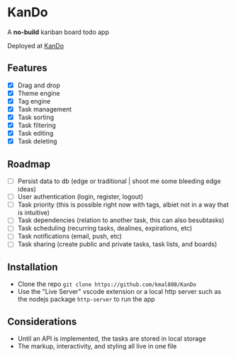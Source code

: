 # KanDo

A **no-build** kanban board todo app

Deployed at [KanDo](https://kando.kvrt.xyz)

## Features

- [x] Drag and drop
- [x] Theme engine
- [x] Tag engine
- [x] Task management
- [x] Task sorting
- [x] Task filtering
- [x] Task editing
- [x] Task deleting

## Roadmap

- [ ] Persist data to db (edge or traditional | shoot me some bleeding edge ideas)
- [ ] User authentication (login, register, logout)
- [ ] Task priority (this is possible right now with tags, albiet not in a way that is intuitive)
- [ ] Task dependencies (relation to another task, this can also besubtasks)
- [ ] Task scheduling (recurring tasks, dealines, expirations, etc)
- [ ] Task notifications (email, push, etc)
- [ ] Task sharing (create public and private tasks, task lists, and boards)

## Installation

- Clone the repo `git clone https://github.com/kmal808/KanDo`
- Use the "Live Server" vscode extension or a local http server such as the nodejs package `http-server` to run the app

## Considerations

- Until an API is implemented, the tasks are stored in local storage
- The markup, interactivity, and styling all live in one file
